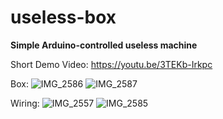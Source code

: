 # useless-box
**Simple Arduino-controlled useless machine**

Short Demo Video:
https://youtu.be/3TEKb-Irkpc

Box:
![IMG_2586](https://user-images.githubusercontent.com/82721762/149606799-7f294729-641e-4b31-beb7-0ab46c638384.JPG)
![IMG_2587](https://user-images.githubusercontent.com/82721762/149606927-dbf1486b-17df-4958-beed-b0612d5bdf7d.JPG)

Wiring:
![IMG_2557](https://user-images.githubusercontent.com/82721762/149047469-f9cb45d5-d21e-4620-903d-bb4913a2418f.JPG)
![IMG_2585](https://user-images.githubusercontent.com/82721762/149606803-a33e5f2c-ce7a-42e2-962f-0a801fd08969.JPG)
